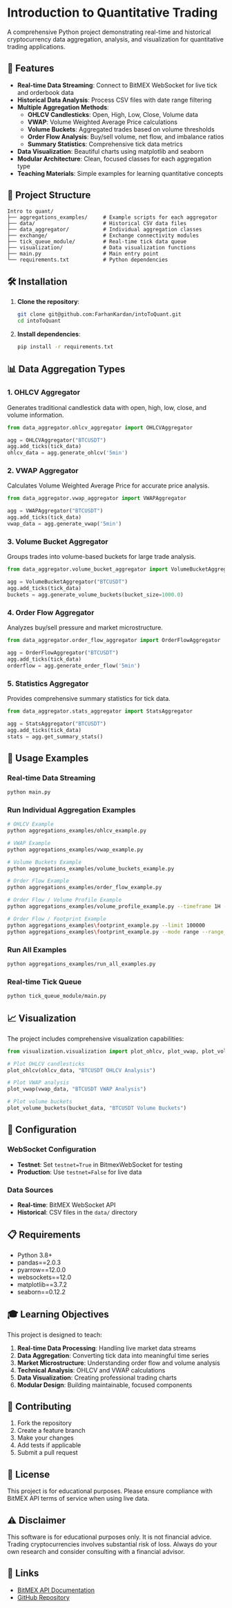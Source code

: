 # Introduction to Quantitative Trading

A comprehensive Python project demonstrating real-time and historical cryptocurrency data aggregation, analysis, and visualization for quantitative trading applications.

## 🚀 Features

- **Real-time Data Streaming**: Connect to BitMEX WebSocket for live tick and orderbook data
- **Historical Data Analysis**: Process CSV files with date range filtering
- **Multiple Aggregation Methods**:
  - **OHLCV Candlesticks**: Open, High, Low, Close, Volume data
  - **VWAP**: Volume Weighted Average Price calculations
  - **Volume Buckets**: Aggregated trades based on volume thresholds
  - **Order Flow Analysis**: Buy/sell volume, net flow, and imbalance ratios
  - **Summary Statistics**: Comprehensive tick data metrics
- **Data Visualization**: Beautiful charts using matplotlib and seaborn
- **Modular Architecture**: Clean, focused classes for each aggregation type
- **Teaching Materials**: Simple examples for learning quantitative concepts

## 📁 Project Structure

```
Intro to quant/
├── aggregations_examples/     # Example scripts for each aggregator
├── data/                      # Historical CSV data files
├── data_aggregator/           # Individual aggregation classes
├── exchange/                  # Exchange connectivity modules
├── tick_queue_module/         # Real-time tick data queue
├── visualization/             # Data visualization functions
├── main.py                    # Main entry point
└── requirements.txt           # Python dependencies
```

## 🛠️ Installation

1. **Clone the repository**:
   ```bash
   git clone git@github.com:FarhanKardan/intoToQuant.git
   cd intoToQuant
   ```

2. **Install dependencies**:
   ```bash
   pip install -r requirements.txt
   ```

## 📊 Data Aggregation Types

### 1. OHLCV Aggregator
Generates traditional candlestick data with open, high, low, close, and volume information.

```python
from data_aggregator.ohlcv_aggregator import OHLCVAggregator

agg = OHLCVAggregator("BTCUSDT")
agg.add_ticks(tick_data)
ohlcv_data = agg.generate_ohlcv('5min')
```

### 2. VWAP Aggregator
Calculates Volume Weighted Average Price for accurate price analysis.

```python
from data_aggregator.vwap_aggregator import VWAPAggregator

agg = VWAPAggregator("BTCUSDT")
agg.add_ticks(tick_data)
vwap_data = agg.generate_vwap('5min')
```

### 3. Volume Bucket Aggregator
Groups trades into volume-based buckets for large trade analysis.

```python
from data_aggregator.volume_bucket_aggregator import VolumeBucketAggregator

agg = VolumeBucketAggregator("BTCUSDT")
agg.add_ticks(tick_data)
buckets = agg.generate_volume_buckets(bucket_size=1000.0)
```

### 4. Order Flow Aggregator
Analyzes buy/sell pressure and market microstructure.

```python
from data_aggregator.order_flow_aggregator import OrderFlowAggregator

agg = OrderFlowAggregator("BTCUSDT")
agg.add_ticks(tick_data)
orderflow = agg.generate_order_flow('5min')
```

### 5. Statistics Aggregator
Provides comprehensive summary statistics for tick data.

```python
from data_aggregator.stats_aggregator import StatsAggregator

agg = StatsAggregator("BTCUSDT")
agg.add_ticks(tick_data)
stats = agg.get_summary_stats()
```

## 🎯 Usage Examples

### Real-time Data Streaming
```bash
python main.py
```

### Run Individual Aggregation Examples
```bash
# OHLCV Example
python aggregations_examples/ohlcv_example.py

# VWAP Example
python aggregations_examples/vwap_example.py

# Volume Buckets Example
python aggregations_examples/volume_buckets_example.py

# Order Flow Example
python aggregations_examples/order_flow_example.py

# Order Flow / Volume Profile Example
python aggregations_examples/volume_profile_example.py --timeframe 1H --limit 10000 --style classic

# Order Flow / Footprint Example
python aggregations_examples\footprint_example.py --limit 100000
python aggregations_examples\footprint_example.py --mode range --range_levels 10 --bin_size 10 --limit 50000
```

### Run All Examples
```bash
python aggregations_examples/run_all_examples.py
```

### Real-time Tick Queue
```bash
python tick_queue_module/main.py
```

## 📈 Visualization

The project includes comprehensive visualization capabilities:

```python
from visualization.visualization import plot_ohlcv, plot_vwap, plot_volume_buckets

# Plot OHLCV candlesticks
plot_ohlcv(ohlcv_data, "BTCUSDT OHLCV Analysis")

# Plot VWAP analysis
plot_vwap(vwap_data, "BTCUSDT VWAP Analysis")

# Plot volume buckets
plot_volume_buckets(bucket_data, "BTCUSDT Volume Buckets")
```

## 🔧 Configuration

### WebSocket Configuration
- **Testnet**: Set `testnet=True` in BitmexWebSocket for testing
- **Production**: Use `testnet=False` for live data

### Data Sources
- **Real-time**: BitMEX WebSocket API
- **Historical**: CSV files in the `data/` directory

## 📋 Requirements

- Python 3.8+
- pandas==2.0.3
- pyarrow==12.0.0
- websockets==12.0
- matplotlib==3.7.2
- seaborn==0.12.2

## 🎓 Learning Objectives

This project is designed to teach:

1. **Real-time Data Processing**: Handling live market data streams
2. **Data Aggregation**: Converting tick data into meaningful time series
3. **Market Microstructure**: Understanding order flow and volume analysis
4. **Technical Analysis**: OHLCV and VWAP calculations
5. **Data Visualization**: Creating professional trading charts
6. **Modular Design**: Building maintainable, focused components

## 🤝 Contributing

1. Fork the repository
2. Create a feature branch
3. Make your changes
4. Add tests if applicable
5. Submit a pull request

## 📄 License

This project is for educational purposes. Please ensure compliance with BitMEX API terms of service when using live data.

## ⚠️ Disclaimer

This software is for educational purposes only. It is not financial advice. Trading cryptocurrencies involves substantial risk of loss. Always do your own research and consider consulting with a financial advisor.

## 🔗 Links

- [BitMEX API Documentation](https://www.bitmex.com/app/apiOverview)
- [GitHub Repository](https://github.com/FarhanKardan/intoToQuant) 